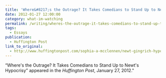 ```yaml
---
title: 'Where&#8217;s the Outrage? It Takes Comedians to Stand Up to Newt&#8217;s Hypocrisy'
date: 2012-01-27 12:00:00
category: what-im-watching
permalink: /writing/wheres-the-outrage-it-takes-comedians-to-stand-up-to-newts-hypocrisy/
tags:
  - Essays
publication:
  - Huffington Post
link_to_original:
  - http://www.huffingtonpost.com/sophia-a-mcclennen/newt-gingrich-hypocrisy-stewart-colbert_b_1235162.html
---
```

“Where's the Outrage? It Takes Comedians to Stand Up to Newt's Hypocrisy” appeared in the <em>Huffington Post</em>, January 27, 2012."
